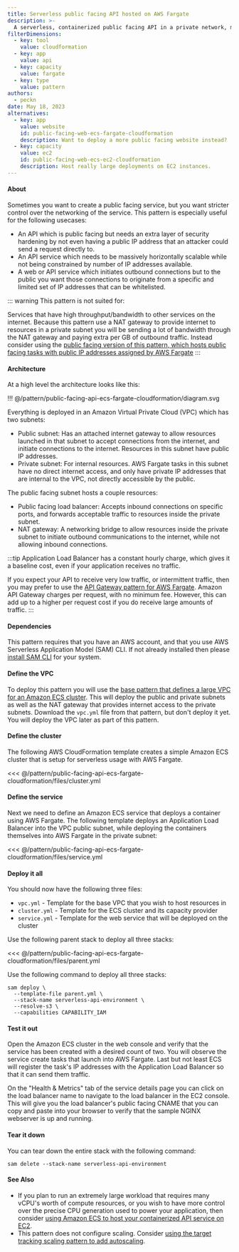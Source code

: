 ```yaml
---
title: Serverless public facing API hosted on AWS Fargate
description: >-
  A serverless, containerized public facing API in a private network, managed by ECS, hosted on AWS Fargate
filterDimensions:
  - key: tool
    value: cloudformation
  - key: app
    value: api
  - key: capacity
    value: fargate
  - key: type
    value: pattern
authors:
  - peckn
date: May 18, 2023
alternatives:
  - key: app
    value: website
    id: public-facing-web-ecs-fargate-cloudformation
    description: Want to deploy a more public facing website instead?
  - key: capacity
    value: ec2
    id: public-facing-web-ecs-ec2-cloudformation
    description: Host really large deployments on EC2 instances.
---
```


#### About

Sometimes you want to create a public facing service, but you want stricter control over the networking of the service. This pattern is especially useful for the following usecases:

- An API which is public facing but needs an extra layer of security hardening by not even having a public IP address that an attacker could send a request directly to.
- An API service which needs to be massively horizontally scalable while not being constrained by number of IP addresses available.
- A web or API service which initiates outbound connections but to the public you want those connections to originate from a specific and limited set of IP addresses that can be whitelisted.

::: warning
This pattern is not suited for:

Services that have high throughput/bandwidth to other services on the internet. Because this pattern use a NAT gateway to provide internet to resources in a private subnet you will be sending a lot of bandwidth through the NAT gateway and paying extra per GB of outbound traffic. Instead consider using the [public facing version of this pattern, which hosts public facing tasks with public IP addresses assigned by AWS Fargate](/public-facing-web-ecs-fargate-cloudformation)
:::

#### Architecture

At a high level the architecture looks like this:

!!! @/pattern/public-facing-api-ecs-fargate-cloudformation/diagram.svg

Everything is deployed in an Amazon Virtual Private Cloud (VPC) which has two subnets:

- Public subnet: Has an attached internet gateway to allow resources launched in that subnet to accept connections from the internet, and initiate connections to the internet. Resources in this subnet have public IP addresses.
- Private subnet: For internal resources. AWS Fargate tasks in this subnet have no direct internet access, and only have private IP addresses that are internal to the VPC, not directly accessible by the public.

The public facing subnet hosts a couple resources:

- Public facing load balancer: Accepts inbound connections on specific ports, and forwards acceptable traffic to resources inside the private subnet.
- NAT gateway: A networking bridge to allow resources inside the private subnet to initiate outbound communications to the internet, while not allowing inbound connections.

:::tip
Application Load Balancer has a constant hourly charge, which gives it a baseline cost, even if your application receives no traffic.

If you expect your API to receive very low traffic, or intermittent traffic, then you may prefer to use the [API Gateway pattern for AWS Fargate](api-gateway-fargate-cloudformation). Amazon API Gateway charges per request, with no minimum fee. However, this can add up to a higher per request cost if you do receive large amounts of traffic.
:::

#### Dependencies

This pattern requires that you have an AWS account, and that you use AWS Serverless Application Model (SAM) CLI. If not already installed then please [install SAM CLI](https://docs.aws.amazon.com/serverless-application-model/latest/developerguide/install-sam-cli.html) for your system.

#### Define the VPC

To deploy this pattern you will use the [base pattern that defines a large VPC for an Amazon ECS cluster](/large-vpc-for-amazon-ecs-cluster). This will deploy the public and private subnets as well as the NAT gateway that provides internet access to the private subnets. Download the `vpc.yml` file from that pattern, but don't deploy it yet. You will deploy the VPC later as part of this pattern.

#### Define the cluster

The following AWS CloudFormation template creates a simple Amazon ECS cluster that is setup for serverless usage with AWS Fargate.

<<< @/pattern/public-facing-api-ecs-fargate-cloudformation/files/cluster.yml

#### Define the service

Next we need to define an Amazon ECS service that deploys a container using AWS Fargate. The following template deploys an Application Load Balancer into the VPC public subnet, while deploying the containers themselves into AWS Fargate in the private subnet:

<<< @/pattern/public-facing-api-ecs-fargate-cloudformation/files/service.yml

#### Deploy it all

You should now have the following three files:

- `vpc.yml` - Template for the base VPC that you wish to host resources in
- `cluster.yml` - Template for the ECS cluster and its capacity provider
- `service.yml` - Template for the web service that will be deployed on the cluster

Use the following parent stack to deploy all three stacks:

<<< @/pattern/public-facing-api-ecs-fargate-cloudformation/files/parent.yml

Use the following command to deploy all three stacks:

```shell
sam deploy \
  --template-file parent.yml \
  --stack-name serverless-api-environment \
  --resolve-s3 \
  --capabilities CAPABILITY_IAM
```

#### Test it out

Open the Amazon ECS cluster in the web console and verify that the service has been created with a desired count of two. You will observe the service create tasks that launch into AWS Fargate. Last but not least ECS will register the task's IP addresses with the Application Load Balancer so that it can send them traffic.

On the "Health & Metrics" tab of the service details page you can click on the load balancer name to navigate to the load balancer in the EC2 console. This will give you the load balancer's public facing CNAME that you can copy and paste into your browser to verify that the sample NGINX webserver is up and running.

#### Tear it down

You can tear down the entire stack with the following command:

```shell
sam delete --stack-name serverless-api-environment
```

#### See Also

- If you plan to run an extremely large workload that requires many vCPU's worth of compute resources, or you wish to have more control over the precise CPU generation used to power your application, then consider [using Amazon ECS to host your containerized API service on EC2](/public-facing-api-ecs-ec2-cloudformation).
- This pattern does not configure scaling. Consider [using the target tracking scaling pattern to add autoscaling](/target-tracking-scale-ecs-service-cloudformation).